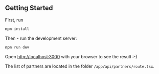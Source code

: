 ## Getting Started


First, run
```bash
npm install
```

Then - run the development server:

```bash
npm run dev
```

Open [http://localhost:3000](http://localhost:3000) with your browser to see the result :-)

The list of partners are located in the folder ``/app/api/partners/route.tsx``.

